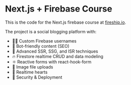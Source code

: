 # Next.js + Firebase Course

This is the code for the Next.js firebase course at [fireship.io](https://fireship.io/courses/react-next-firebase/).

The project is a social blogging platform with:

- 👨‍🎤 Custom Firebase usernames
- 📰 Bot-friendly content (SEO)
- 🦾 Advanced SSR, SSG, and ISR techniques
- 🔥 Firestore realtime CRUD and data modeling
- ⚛️ Reactive forms with react-hook-form
- 📂 Image file uploads
- 💞 Realtime hearts
- 🚀 Security & Deployment
